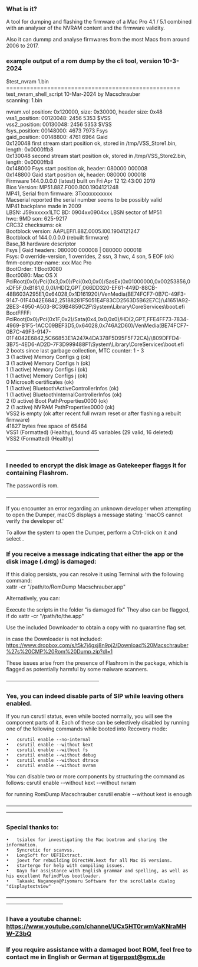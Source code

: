 ### What is it?

A tool for dumping and flashing the firmware of a Mac Pro 4.1 / 5.1 combined with an analyser of the NVRAM content and the firmware validity.



Also it can dummp and analyse firmwares from the most Macs from around 2006 to 2017.

### example output of a rom dump by the cli tool, version 10-3-2024

\$test_nvram 1.bin  
\===================================================  
test_nvram_shell_script 10-Mar-2024 by Macschrauber  
scanning: 1.bin  
  
nvram.vol position: 0x120000, size: 0x30000, header size: 0x48  
vss1_position: 00120048: 2456 5353       $VSS  
vss2_position: 00130048: 2456 5353       $VSS  
fsys_position: 00148000: 4673 7973       Fsys  
gaid_position: 00148800: 4761 6964       Gaid  
0x120048 first stream start position ok, stored in /tmp/VSS_Store1.bin, length: 0x0000ffb8  
0x130048 second stream start position ok, stored in /tmp/VSS_Store2.bin, length: 0x0000ffb8  
0x148000 Fsys start position ok, header: 080000 000008  
0x148800 Gaid start position ok, header: 080000 000018  
Firmware 144.0.0.0.0 (latest) built on Fri Apr 12 12:43:00 2019  
Bios Version: MP51.88Z.F000.B00.1904121248  
MP41, Serial from firmware: 3Txxxxxxxxxxx  
Macserial reported the serial number seems to be possibly valid  
MP41 backplane made in 2009  
LBSN: J59xxxxxx1LTC   BD: 0904xx0904xx   LBSN sector of MP51  
hwc: 9MD   son: 625-9217  
CRC32 checksums: ok  
Bootblock version: AAPLEFI1.88Z.0005.I00.1904121247  
Bootblock of 144.0.0.0.0 (rebuilt firmware)  
Base_18 hardware descriptor  
Fsys | Gaid headers: 080000 000008 | 080000 000018  
Fsys: 0 override-version, 1 overrides, 2 ssn, 3 hwc, 4 son, 5 EOF (ok)  
fmm-computer-name: xxx Mac Pro  
BootOrder: 1:Boot0080  
Boot0080: Mac OS X PciRoot(0x0)/Pci(0x3,0x0)/Pci(0x0,0x0)/SasEx(0x01000000,0x00253856,0xDF5F,0xB181,0,0,0)/HD(2,GPT,066DD320-EF61-449D-88CB-48B603A295E1,0x64028,0x1D161920)/VenMedia(BE74FCF7-0B7C-49F3-9147-01F4042E6842,25188281F5051E4F83CD2563D5B62E7C)/\41651A92-2BE3-4950-A503-8C39B4859C2F\System\Library\CoreServices\boot.efi  
BootFFFF: PciRoot(0x0)/Pci(0x1F,0x2)/Sata(0x4,0x0,0x0)/HD(2,GPT,FFE4FF73-7834-4969-B1F5-1ACC09BEF3D5,0x64028,0x746A2D60)/VenMedia(BE74FCF7-0B7C-49F3-9147-01F4042E6842,5C66853E1A247A4DA378F5D95F5F72CA)/\809DFFD4-3B75-4ED6-AD2D-7F3D999488F1\System\Library\CoreServices\boot.efi  
2 boots since last garbage collection, MTC counter: 1 - 3  
3  (1 active) Memory Configs g (ok)  
3  (1 active) Memory Configs h (ok)  
1  (1 active) Memory Configs i (ok)  
1  (1 active) Memory Configs j (ok)  
0  Microsoft certificates (ok)  
1  (1 active) BluetoothActiveControllerInfos (ok)  
1  (1 active) BluetoothInternalControllerInfos (ok)  
2  (0 active) Boot PathProperties0000 (ok)  
2  (1 active) NVRAM PathProperties0000 (ok)  
VSS2 is empty (ok after recent full nvram reset or after flashing a rebuilt firmware)  
41827 bytes free space of 65464  
VSS1 (Formatted) (Healthy), found 45 variables (29 valid, 16 deleted)  
VSS2 (Formatted) (Healthy)  



——————————————————



### I needed to encrypt the disk image as Gatekeeper flaggs it for containing Flashrom.
The password is rom.
  



——————————————————


  
If you encounter an error regarding an unknown developer when attempting to open the Dumper, macOS displays a message stating: 'macOS cannot verify the developer of.'
  
To allow the system to open the Dumper, perform a Ctrl-click on it and select <open>.
    
  
### If you receive a message indicating that either the app or the disk image (.dmg) is damaged:
  
If this dialog persists, you can resolve it using Terminal with the following command:  
xattr -cr "/path/to/RomDump Macschrauber.app"



Alternatively, you can:

Execute the scripts in the folder "is damaged fix"
They also can be flagged, if do xattr -cr "/path/to/the.app"


Use the included Downloader to obtain a copy with no quarantine flag set.

in case the Downloader is not included:  
https://www.dropbox.com/s/t5k7j4gxj8n9pj2/Download%20Macschrauber%27s%20CMP%20Rom%20Dump.zip?dl=1 


These issues arise from the presence of Flashrom in the package, which is flagged as potentially harmful by some malware scanners.

——————————————————



### Yes, you can indeed disable parts of SIP while leaving others enabled.

If you run csrutil status, even while booted normally, you will see the component parts of it. Each of these can be selectively disabled by running one of the following commands while booted into Recovery mode:

	•	csrutil enable --no-internal
	•	csrutil enable --without kext
	•	csrutil enable --without fs
	•	csrutil enable --without debug
	•	csrutil enable --without dtrace
	•	csrutil enable --without nvram

You can disable two or more components by structuring the command as follows:
csrutil enable --without kext  --without nvram


for running RomDump Macschrauber csrutil enable --without kext is enough



———————————————————————————————————————————————

### Special thanks to:

	•	tsialex for investigating the Mac bootrom and sharing the information.  
	•	Syncretic for scanvss.  
	•	LongSoft for UEFIExtract.  
	•	joevt for rebuilding DirectHW.kext for all Mac OS versions.  
	•	startergo for help with compiling issues.  
 	•	Dayo for assistance with English grammar and spelling, as well as his excellent RefindPlus bootloader.  
 	•	Takaaki Naganoya@Piyomaru Software for the scrollable dialog "displaytextview"  


———————————————————————————————————————————————


### I have a youtube channel: https://www.youtube.com/channel/UCx5HT0rwmVaKNraMHW-Z3bQ

  
### If you require assistance with a damaged boot ROM, feel free to contact me in English or German at tigerpost@gmx.de
